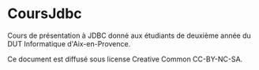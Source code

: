 CoursJdbc
=========

Cours de présentation à JDBC donné aux étudiants de deuxième année du DUT Informatique d'Aix-en-Provence.

Ce document est diffusé sous license Creative Common CC-BY-NC-SA.
